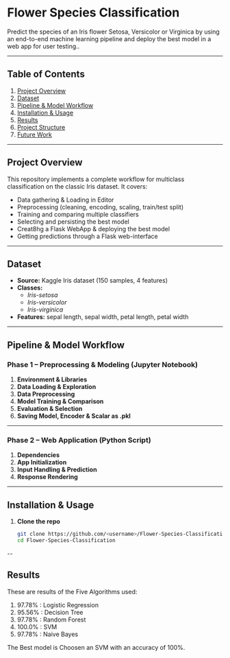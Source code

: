 # Flower Species Classification

Predict the species of an Iris flower Setosa, Versicolor or Virginica by using an end-to-end machine learning pipeline and deploy the best model in a web app for user testing..

---

## Table of Contents

1. [Project Overview](#project-overview)  
2. [Dataset](#dataset)  
3. [Pipeline & Model Workflow](#pipeline--model-workflow)  
4. [Installation & Usage](#installation--usage)
5. [Results](#results)  
6. [Project Structure](#project-structure)  
7. [Future Work](#future-work)  

---

## Project Overview

This repository implements a complete workflow for multiclass classification on the classic Iris dataset. It covers:

- Data gathering & Loading in Editor  
- Preprocessing (cleaning, encoding, scaling, train/test split)  
- Training and comparing multiple classifiers  
- Selecting and persisting the best model
- Creat8hg a Flask WebApp & deploying the best model
- Getting predictions through a Flask web-interface  

---

## Dataset

- **Source:** Kaggle Iris dataset (150 samples, 4 features)  
- **Classes:**  
  - *Iris-setosa*  
  - *Iris-versicolor*  
  - *Iris-virginica*  
- **Features:** sepal length, sepal width, petal length, petal width  

---

## Pipeline & Model Workflow

### Phase 1 – Preprocessing & Modeling (Jupyter Notebook)

1. **Environment & Libraries**
2. **Data Loading & Exploration**
3. **Data Preprocessing**
4. **Model Training & Comparison**  
5. **Evaluation & Selection**  
6. **Saving Model, Encoder & Scalar as .pkl**
   
---

### Phase 2 – Web Application (Python Script)

1. **Dependencies**
2. **App Initialization**  
3. **Input Handling & Prediction**  
4. **Response Rendering**  
   
---

## Installation & Usage

1. **Clone the repo**  
   ```bash
   git clone https://github.com/<username>/Flower-Species-Classification.git
   cd Flower-Species-Classification

--
## Results

These are results of the Five Algorithms used:
1. 97.78% : Logistic Regression
2. 95.56% : Decision Tree
3. 97.78% : Random Forest
4. 100.0% : SVM
5. 97.78% : Naive Bayes

The Best model is Choosen an SVM with an accuracy of 100%.
